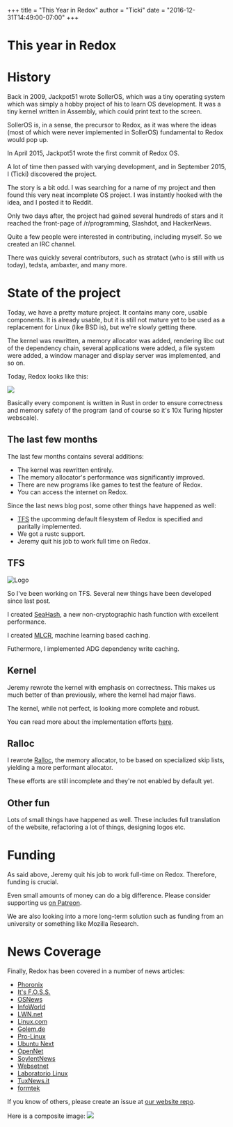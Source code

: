 +++
title = "This Year in Redox"
author = "Ticki"
date = "2016-12-31T14:49:00-07:00"
+++

# This year in Redox

# History

Back in 2009, Jackpot51 wrote SollerOS, which was a tiny operating system which was simply a hobby project of his to learn OS development. It was a tiny kernel written in Assembly, which could print text to the screen.

SollerOS is, in a sense, the precursor to Redox, as it was where the ideas (most of which were never implemented in SollerOS) fundamental to Redox would pop up.

In April 2015, Jackpot51 wrote the first commit of Redox OS.

A lot of time then passed with varying development, and in September 2015, I (Ticki) discovered the project.

The story is a bit odd. I was searching for a name of my project and then found this very neat incomplete OS project. I was instantly hooked with the idea, and I posted it to Reddit.

Only two days after, the project had gained several hundreds of stars and it reached the front-page of /r/programming, Slashdot, and HackerNews.

Quite a few people were interested in contributing, including myself. So we created an IRC channel.

There was quickly several contributors, such as stratact (who is still with us today), tedsta, ambaxter, and many more.

# State of the project

Today, we have a pretty mature project. It contains many core, usable components. It is already usable, but it is still not mature yet to be used as a replacement for Linux (like BSD is), but we're slowly getting there.

The kernel was rewritten, a memory allocator was added, rendering libc out of the dependency chain, several applications were added, a file system were added, a window manager and display server was implemented, and so on.

Today, Redox looks like this:

<a href="https://redox-os.org/img/screenshot.png"><img class="img-responsive" src="https://redox-os.org/img/screenshot.png"/></a>

Basically every component is written in Rust in order to ensure correctness and memory safety of the program (and of course so it's 10x Turing hipster webscale).

## The last few months

The last few months contains several additions:

- The kernel was rewritten entirely.
- The memory allocator's performance was significantly improved.
- There are new programs like games to test the feature of Redox.
- You can access the internet on Redox.

Since the last news blog post, some other things have happened as well:

- [TFS](https://github.com/ticki/tfs) the upcomming default filesystem of Redox is specified and paritally implemented.
- We got a rustc support.
- Jeremy quit his job to work full time on Redox.

## TFS

![Logo](https://rawgit.com/ticki/tfs/master/icon.svg)

So I've been working on TFS. Several new things have been developed since last post.

I created [SeaHash](https://github.com/ticki/tfs/tree/master/seahash), a new non-cryptographic hash function with excellent performance.

I created [MLCR](https://github.com/ticki/tfs/tree/master/mlcr), machine learning based caching.

Futhermore, I implemented ADG dependency write caching.

## Kernel

Jeremy rewrote the kernel with emphasis on correctness. This makes us much better of than previously, where the kernel had major flaws.

The kernel, while not perfect, is looking more complete and robust.

You can read more about the implementation efforts [here](https://redox-os.org/news/this-summer-in-redox-15/).

## Ralloc

I rewrote [Ralloc](https://github.com/redox-os/ralloc/tree/skiplist), the memory allocator, to be based on specialized skip lists, yielding a more performant allocator.

These efforts are still incomplete and they're not enabled by default yet.

## Other fun

Lots of small things have happened as well. These includes full translation of the website, refactoring a lot of things, designing logos etc.

# Funding

As said above, Jeremy quit his job to work full-time on Redox. Therefore, funding is crucial.

Even small amounts of money can do a big difference. Please consider supporting us [on Patreon](https://www.patreon.com/redox_os).

We are also looking into a more long-term solution such as funding from an university or something like Mozilla Research.

# News Coverage

Finally, Redox has been covered in a number of news articles:

- [Phoronix](https://www.phoronix.com/scan.php?page=news_item&px=Redos-OS-Intro)
- [It's F.O.S.S.](https://itsfoss.com/redox-os-an-operating-system-written-in-rust/)
- [OSNews](http://www.osnews.com/story/29131/The_Redox_operating_system)
- [InfoWorld](http://www.infoworld.com/article/3046100/open-source-tools/rusts-redox-os-could-show-linux-a-few-new-tricks.html)
- [LWN.net](https://lwn.net/Articles/682591/)
- [Linux.com](https://www.linux.com/news/rusts-redox-os-could-show-linux-few-new-tricks)
- [Golem.de](http://www.golem.de/news/redox-os-wer-nicht-rustet-rostet-1612-124867.html)
- [Pro-Linux](http://www.pro-linux.de/news/1/23383/betriebssystem-redox-in-rust-geschrieben.html)
- [Ubuntu Next](http://ubuntunext.com/2016/06/23/redox-os-your-next-generation-operating-system)
- [OpenNet](https://www.opennet.ru/opennews/art.shtml?num=43105)
- [SoylentNews](https://soylentnews.org/article.pl?sid=16/03/22/0116231)
- [Websetnet](https://websetnet.com/redox-os-operating-system-written-rust/)
- [Laboratorio Linux](http://laboratoriolinux.es/index.php/-noticias-mundo-linux-/distribuciones/16043-redox-os-el-sistema-operativo-de-codigo-abierto-alternativo-a-linux.html)
- [TuxNews.it](http://tuxnews.it/redox-nasce-il-sistema-operativo-da-26-mb-unix-like-scritto-in-rust/)
- [formtek](http://formtek.com/blog/operating-systems-rust-redox-an-next-generation-attempt-to-plug-linux-os-gaps/)

If you know of others, please create an issue at [our website repo](https://github.com/redox-os/website).

Here is a composite image:
<a href="http://i.imgur.com/dwNevsk.jpg"><img class="img-responsive" src="http://i.imgur.com/dwNevsk.jpg"/></a>
